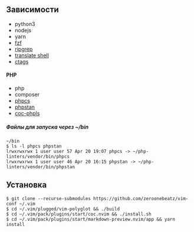 ## Зависимости
- python3
- nodejs
- yarn
- [fzf](https://github.com/junegunn/fzf#installation)
- [ripgrep](https://github.com/BurntSushi/ripgrep#installation)
- [translate shell](https://github.com/soimort/translate-shell)
- [ctags](https://github.com/universal-ctags/ctags)

#### PHP
- php
- composer
- [phpcs](https://github.com/squizlabs/PHP_CodeSniffer)
- [phpstan](https://github.com/phpstan/phpstan)
- [coc-phpls](https://github.com/marlonfan/coc-phpls)

##### Файлы для запуска через ~/bin
    ~/bin
    $ ls -l phpcs phpstan
    lrwxrwxrwx 1 user user 57 Apr 20 19:07 phpcs -> ~/php-linters/vendor/bin/phpcs
    lrwxrwxrwx 1 user user 46 Apr 20 16:15 phpstan -> ~/php-linters/vendor/bin/phpstan

## Установка

    $ git clone --recurse-submodules https://github.com/zeroonebeatz/vim-conf ~/.vim
    $ cd ~/.vim/plugged/vim-polyglot && ./build
    $ cd ~/.vim/pack/plugins/start/coc.nvim && ./install.sh
    $ cd ~/.vim/pack/plugins/start/markdown-preview.nvim/app && yarn install
